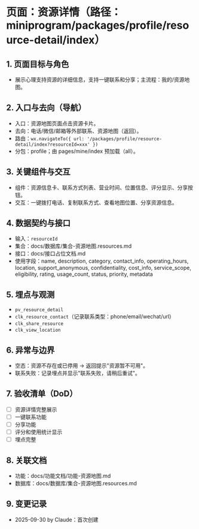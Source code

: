 # 页面：资源详情（路径：miniprogram/packages/profile/resource-detail/index）

## 1. 页面目标与角色
- 展示心理支持资源的详细信息，支持一键联系和分享；主流程：我的/资源地图。

## 2. 入口与去向（导航）
- 入口：资源地图页面点击资源卡片。
- 去向：电话/微信/邮箱等外部联系、资源地图（返回）。
- 路由：`wx.navigateTo({ url: '/packages/profile/resource-detail/index?resourceId=xxx' })`
- 分包：profile；由 pages/mine/index 预加载（all）。

## 3. 关键组件与交互
- 组件：资源信息卡、联系方式列表、营业时间、位置信息、评分显示、分享按钮。
- 交互：一键拨打电话、复制联系方式、查看地图位置、分享资源信息。

## 4. 数据契约与接口
- 输入：`resourceId`
- 集合：docs/数据库/集合-资源地图.resources.md
- 接口：docs/接口占位文档.md
- 使用字段：name, description, category, contact_info, operating_hours, location, support_anonymous, confidentiality, cost_info, service_scope, eligibility, rating, usage_count, status, priority, metadata

## 5. 埋点与观测
- `pv_resource_detail`
- `clk_resource_contact`（记录联系类型：phone/email/wechat/url）
- `clk_share_resource`
- `clk_view_location`

## 6. 异常与边界
- 空态：资源不存在或已停用 → 返回提示"资源暂不可用"。
- 联系失败：记录埋点并显示"联系失败，请稍后重试"。

## 7. 验收清单（DoD）
- [ ] 资源详情完整展示
- [ ] 一键联系功能
- [ ] 分享功能
- [ ] 评分和使用统计显示
- [ ] 埋点完整

## 8. 关联文档
- 功能：docs/功能文档/功能-资源地图.md
- 数据库：docs/数据库/集合-资源地图.resources.md

## 9. 变更记录
- 2025-09-30 by Claude：首次创建